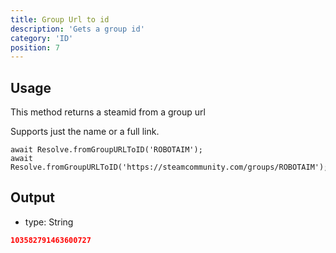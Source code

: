 ```yaml
---
title: Group Url to id
description: 'Gets a group id'
category: 'ID'
position: 7
---
```


## Usage

This method returns a steamid from a group url

Supports just the name or a full link.

```javascript[index.js]
await Resolve.fromGroupURLToID('ROBOTAIM');
await Resolve.fromGroupURLToID('https://steamcommunity.com/groups/ROBOTAIM');
```

## Output

-   type: String

```json
103582791463600727
```
